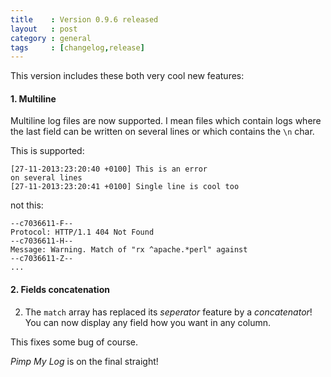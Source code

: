 ```yaml
---
title    : Version 0.9.6 released
layout   : post
category : general
tags     : [changelog,release]
---
```


This version includes these both very cool new features:


#### 1. Multiline

Multiline log files are now supported. I mean files which contain logs where the last field can be written on several lines or which contains the `\n` char.  

This is supported:

```
[27-11-2013:23:20:40 +0100] This is an error
on several lines
[27-11-2013:23:20:41 +0100] Single line is cool too
```

not this:

```
--c7036611-F--
Protocol: HTTP/1.1 404 Not Found
--c7036611-H--
Message: Warning. Match of "rx ^apache.*perl" against
--c7036611-Z--
...
```


#### 2. Fields concatenation

2. The `match` array has replaced its *seperator* feature by a *concatenator*! You can now display any field how you want in any column.

This fixes some bug of course.

*Pimp My Log* is on the final straight!

<!--more-->

<div class="pmlversion pmlchangelog" data-version="0.9.6"></div>
